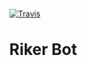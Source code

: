 [![Travis](https://img.shields.io/travis/RobinThrift/riker-bot/master.svg?style=flat-square)](https://travis-ci.org/RobinThrift/riker-bot)

# Riker Bot
